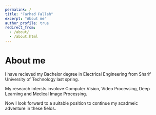 ```yaml
---
permalink: /
title: "Farhad Fallah"
excerpt: "About me"
author_profile: true
redirect_from: 
  - /about/
  - /about.html
---
```




About me
======
I have recieved my Bachelor degree in Electrical Engineering from Sharif University of Technology last spring.

My research intersts involove Computer Vision, Video Processing, Deep Learning and Medical Image Processing.

Now I look forward to a suitable position to continue my acadmeic adventure in these fields.

